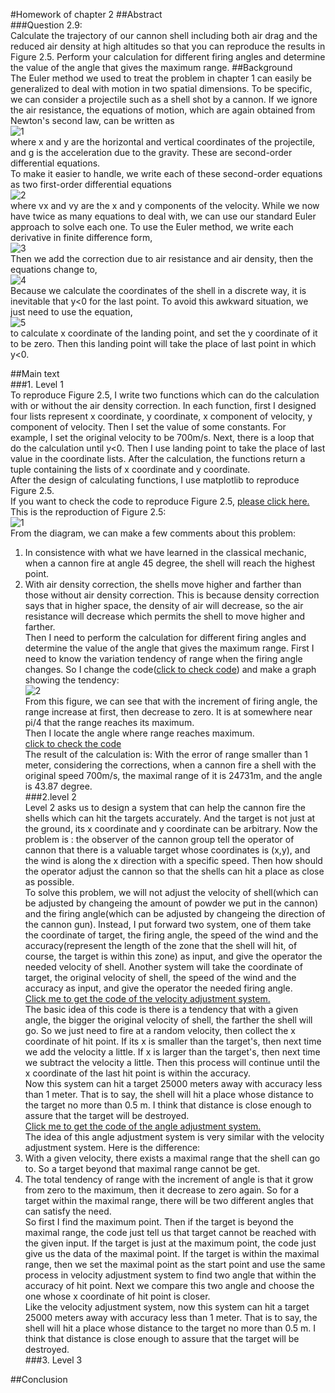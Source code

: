 #Homework of chapter 2
##Abstract  
###Question 2.9:  
Calculate the trajectory of our cannon shell including both air drag and the reduced air density at high altitudes so that you can reproduce the results in Figure 2.5. Perform your calculation for different firing angles and determine the value of the angle that gives the maximum range.
##Background  
The Euler method we used to treat the problem in chapter 1 can easily be generalized to deal with motion in two spatial dimensions. To be specific, we can consider a projectile such as a shell shot by a cannon. If we ignore the air resistance, the equations of motion, which are again obtained from Newton's second law, can be written as  
![1](https://raw.githubusercontent.com/wuyuqiao/computationalphysics_N2013301020142/master/Chapter2/1.png)  
where x and y are the horizontal and vertical coordinates of the projectile, and g is the acceleration due to the gravity. These are second-order differential equations.  
To make it easier to handle, we write each of these second-order equations as two first-order differential equations  
![2](https://raw.githubusercontent.com/wuyuqiao/computationalphysics_N2013301020142/master/Chapter2/2.png)  
where vx and vy are the x and y components of the velocity. While we now have twice as many equations to deal with, we can use our standard Euler approach to solve each one. To use the Euler method, we write each derivative in finite difference form,  
![3](https://raw.githubusercontent.com/wuyuqiao/computationalphysics_N2013301020142/master/Chapter2/3.png)  
Then we add the correction due to air resistance and air density, then the equations change to,  
![4](https://raw.githubusercontent.com/wuyuqiao/computationalphysics_N2013301020142/master/Chapter2/4.png)  
Because we calculate the coordinates of the shell in a discrete way, it is inevitable that y<0 for the last point. To avoid this awkward situation, we just need to use the equation,  
![5](https://raw.githubusercontent.com/wuyuqiao/computationalphysics_N2013301020142/master/Chapter2/5.png)  
to calculate x coordinate of the landing point, and set the y coordinate of it to be zero. Then this landing point will take the place of last point in which y<0.



##Main text  
###1. Level 1  
To reproduce Figure 2.5, I write two functions which can do the calculation with or without the air density correction. In each function, first I designed four lists represent x coordinate, y coordinate, x component of velocity, y component of velocity. Then I set the value of some constants. For example, I set the original velocity to be 700m/s. Next, there is a loop that do the calculation until y<0. Then I use landing point to take the place of last value in the coordinate lists. After the calculation, the functions return a tuple containing the lists of x coordinate and y coordinate.  
After the design of calculating functions, I use matplotlib to reproduce Figure 2.5.  
If you want to check the code to reproduce Figure 2.5, [please click here.](https://raw.githubusercontent.com/wuyuqiao/computationalphysics_N2013301020142/master/Chapter2/reproduce%202.5.py)   
This is the reproduction of Figure 2.5:  
![1](https://raw.githubusercontent.com/wuyuqiao/computationalphysics_N2013301020142/master/Chapter2/figure_1.png)  
From the diagram, we can make a few comments about this problem:  
1. In consistence with what we have learned in the classical mechanic, when a cannon fire at angle 45 degree, the shell will reach the highest point.  
2. With air density correction, the shells move higher and farther than those without air density correction. This is because density correction says that in higher space, the density of air will decrease, so the air resistance will decrease which permits the shell to move higher and farther.  
Then I need to perform the calculation for different firing angles and determine the value of the angle that gives the maximum range. First I need to know the variation tendency of range when the firing angle changes. So I change the code([click to check code](https://raw.githubusercontent.com/wuyuqiao/computationalphysics_N2013301020142/master/Chapter2/tendency.py)) and make a graph showing the tendency:  
![2](https://raw.githubusercontent.com/wuyuqiao/computationalphysics_N2013301020142/master/Chapter2/tendency.png)  
From this figure, we can see that with the increment of firing angle, the range increase at first, then decrease to zero. It is at somewhere near pi/4 that the range reaches its maximum.  
Then I locate the angle where range reaches maximum.  
[click to check the code](https://raw.githubusercontent.com/wuyuqiao/computationalphysics_N2013301020142/master/Chapter2/max.py)  
The result of the calculation is: With the error of range smaller than 1 meter, considering the corrections, when a cannon fire a shell with the original speed 700m/s, the maximal range of it is 24731m, and the angle is 43.87 degree.  
###2.level 2  
Level 2 asks us to design a system that can help the cannon fire the shells which can hit the targets accurately. And the target is not just at the ground, its x coordinate and y coordinate can be arbitrary. Now the problem is : the observer of the cannon group tell the operator of cannon that there is a valuable target whose coordinates is (x,y), and the wind is along the x direction with a specific speed. Then how should the operator adjust the cannon so that the shells can hit a place as close as possible.  
To solve this problem, we will not adjust the velocity of shell(which can be adjusted by changeing the amount of powder we put in the cannon) and the firing angle(which can be adjusted by changeing the direction of the cannon gun). Instead, I put forward two system, one of them take the coordinate of target, the firing angle, the speed of the wind and the accuracy(represent the length of the zone that the shell will hit, of course, the target is within this zone) as input, and give the operator the needed velocity of shell. Another system will take the coordinate of target, the original velocity of shell, the speed of the wind and the accuracy as input, and give the operator the needed firing angle.  
[Click me to get the code of the velocity adjustment system.](https://raw.githubusercontent.com/wuyuqiao/computationalphysics_N2013301020142/master/Chapter2/velocity%20adjust.py)  
The basic idea of this code is there is a tendency that with a given angle, the bigger the original velocity of shell, the farther the shell will go. So we just need to fire at a random velocity, then collect the x coordinate of hit point. If its x is smaller than the target's, then next time we add the velocity a little. If x is larger than the target's, then next time we subtract the velocity a little. Then this process will continue until the x coordinate of the last hit point is within the accuracy.  
Now this system can hit a target 25000 meters away with accuracy less than 1 meter. That is to say, the shell will hit a place whose distance to the target no more than 0.5 m. I think that distance is close enough to assure that the target will be destroyed.  
[Click me to get the code of the angle adjustment system.](https://raw.githubusercontent.com/wuyuqiao/computationalphysics_N2013301020142/master/Chapter2/angle%20adjust.py)  
The idea of this angle adjustment system is very similar with the velocity adjustment system. Here is the difference:  
1. With a given velocity, there exists a maximal range that the shell can go to. So a target beyond that maximal range cannot be get.  
2. The total tendency of range with the increment of angle is that it grow from zero to the maximum, then it decrease to zero again. So for a target within the maximal range, there will be two different angles that can satisfy the need.  
So first I find the maximum point. Then if the target is beyond the maximal range, the code just tell us that target cannot be reached with the given input. If the target is just at the maximum point, the code just give us the data of the maximal point. If the target is within the maximal range, then we set the maximal point as the start point and use the same process in velocity adjustment system to find two angle that within the accuracy of hit point. Next we compare this two angle and choose the one whose x coordinate of hit point is closer.   
Like the velocity adjustment system, now this system can hit a target 25000 meters away with accuracy less than 1 meter. That is to say, the shell will hit a place whose distance to the target no more than 0.5 m. I think that distance is close enough to assure that the target will be destroyed.  
###3. Level 3  
   
   
   
  
##Conclusion  
